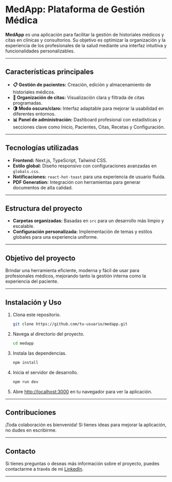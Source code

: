 # **MedApp: Plataforma de Gestión Médica**

**MedApp** es una aplicación para facilitar la gestión de historiales médicos y citas en clínicas y consultorios. Su objetivo es optimizar la organización y la experiencia de los profesionales de la salud mediante una interfaz intuitiva y funcionalidades personalizables.

---

## **Características principales**

- **📋 Gestión de pacientes:** Creación, edición y almacenamiento de historiales médicos.
- **📅 Organización de citas:** Visualización clara y filtrada de citas programadas.
- **🌗 Modo oscuro/claro:** Interfaz adaptable para mejorar la usabilidad en diferentes entornos.
- **📊 Panel de administración:** Dashboard profesional con estadísticas y secciones clave como Inicio, Pacientes, Citas, Recetas y Configuración.

---

## **Tecnologías utilizadas**

- **Frontend:** Next.js, TypeScript, Tailwind CSS.
- **Estilo global:** Diseño responsivo con configuraciones avanzadas en `globals.css`.
- **Notificaciones:** `react-hot-toast` para una experiencia de usuario fluida.
- **PDF Generation:** Integración con herramientas para generar documentos de alta calidad.

---

## **Estructura del proyecto**

- **Carpetas organizadas:** Basadas en `src` para un desarrollo más limpio y escalable.
- **Configuración personalizada:** Implementación de temas y estilos globales para una experiencia uniforme.

---

## **Objetivo del proyecto**

Brindar una herramienta eficiente, moderna y fácil de usar para profesionales médicos, mejorando tanto la gestión interna como la experiencia del paciente.

---

## **Instalación y Uso**

1. Clona este repositorio.
   ```bash
   git clone https://github.com/tu-usuario/medapp.git
   ```
2. Navega al directorio del proyecto.
   ```bash
   cd medapp
   ```
3. Instala las dependencias.
   ```bash
   npm install
   ```
4. Inicia el servidor de desarrollo.
   ```bash
   npm run dev
   ```
5. Abre [http://localhost:3000](https://themedapp.vercel.app/) en tu navegador para ver la aplicación.

---

## **Contribuciones**

¡Toda colaboración es bienvenida! Si tienes ideas para mejorar la aplicación, no dudes en escribirme.

---

## **Contacto**

Si tienes preguntas o deseas más información sobre el proyecto, puedes contactarme a través de mi [LinkedIn](https://www.linkedin.com/in/edelcopp/).

---
